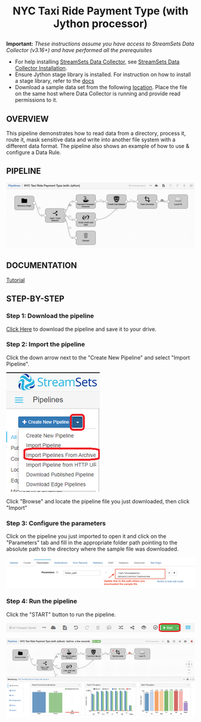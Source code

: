 
<h1><p align="center">NYC Taxi Ride Payment Type (with Jython processor)</p></h1>

**Important:** *These instructions assume you have access to StreamSets Data Collector (v3.16+) and have performed all the prerequisites*

- For help installing [StreamSets Data Collector](https://streamsets.com/products/dataops-platform/data-collector/), see [StreamSets Data Collector Installation](https://streamsets.com/documentation/datacollector/latest/help/datacollector/UserGuide/Installation/Install_title.html).
- Ensure Jython stage library is installed. For instruction on how to install a stage library, refer to the [docs](https://streamsets.com/documentation/datacollector/latest/help/datacollector/UserGuide/Installation/AddtionalStageLibs.html)
- Download a sample data set from the following [location](https://www.streamsets.com/documentation/datacollector/sample_data/tutorial/nyc_taxi_data.csv). Place the file on the same host where Data Collector is running and provide read permissions to it.

## OVERVIEW

This pipeline demonstrates how to read data from a directory, process it, route it, mask sensitive data and write into another file system with a different data format. The pipeline also shows an example of how to use & configure a Data Rule.

## PIPELINE

![Pipeline](images/pipeline.png "NYC Taxi Ride Payment Type (Basic)")

## DOCUMENTATION

[Tutorial](https://streamsets.com/documentation/datacollector/latest/help/datacollector/UserGuide/Tutorial/BasicTutorial.html)

## STEP-BY-STEP

### Step 1: Download the pipeline

[Click Here](./NYC_Taxi_Ride_Payment_Type_with_Jython.zip?raw=true) to download the pipeline and save it to your drive.

### Step 2: Import the pipeline

Click the down arrow next to the "Create New Pipeline" and select "Import Pipeline".

![Step 2](images/import_from_archive.png "Import the Pipeline")

Click "Browse" and locate the pipeline file you just downloaded, then click "Import"

### Step 3: Configure the parameters

Click on the pipeline you just imported to open it and click on the "Parameters" tab and fill in the appropriate folder path pointing to the absolute path to the directory where the sample file was downloaded.

![Step 3](images/parameter.png "Configure the parameters")

### Step 4: Run the pipeline

Click the "START" button to run the pipeline.

![Step 4](images/start_pipeline.png "Run the pipeline")

![Step 4](images/running_pipeline.png "View the results")
